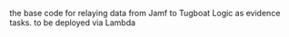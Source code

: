 the base code for relaying data from Jamf to Tugboat Logic as evidence tasks. to be deployed via Lambda

